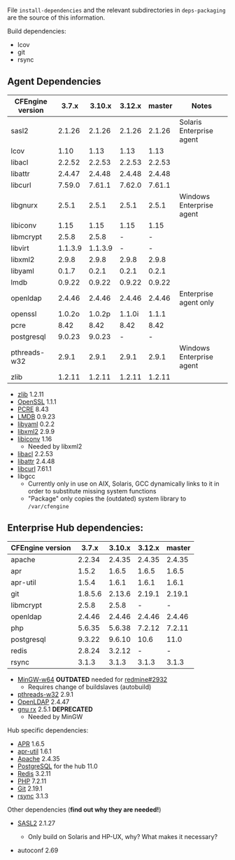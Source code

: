 File `install-dependencies` and the relevant subdirectories
in `deps-packaging` are the source of this information.


Build dependencies:

* lcov
* git
* rsync

## Agent Dependencies

| CFEngine version |  3.7.x    |  3.10.x   |  3.12.x  |  master  | Notes                    |
|  --------------  |  -------  |  -------  |  ------  |  ------  | ------------------------ |
|  sasl2           |  2.1.26   |  2.1.26   |  2.1.26  |  2.1.26  | Solaris Enterprise agent |
|  lcov            |  1.10     |  1.13     |  1.13    |  1.13    |                          |
|  libacl          |  2.2.52   |  2.2.53   |  2.2.53  |  2.2.53  |                          |
|  libattr         |  2.4.47   |  2.4.48   |  2.4.48  |  2.4.48  |                          |
|  libcurl         |  7.59.0   |  7.61.1   |  7.62.0  |  7.61.1  |                          |
|  libgnurx        |  2.5.1    |  2.5.1    |  2.5.1   |  2.5.1   | Windows Enterprise agent |
|  libiconv        |  1.15     |  1.15     |  1.15    |  1.15    |                          |
|  libmcrypt       |  2.5.8    |  2.5.8    |  -       |  -       |                          |
|  libvirt         |  1.1.3.9  |  1.1.3.9  |  -       |  -       |                          |
|  libxml2         |  2.9.8    |  2.9.8    |  2.9.8   |  2.9.8   |                          |
|  libyaml         |  0.1.7    |  0.2.1    |  0.2.1   |  0.2.1   |                          |
|  lmdb            |  0.9.22   |  0.9.22   |  0.9.22  |  0.9.22  |                          |
|  openldap        |  2.4.46   |  2.4.46   |  2.4.46  |  2.4.46  | Enterprise agent only    |
|  openssl         |  1.0.2o   |  1.0.2p   |  1.1.0i  |  1.1.1   |                          |
|  pcre            |  8.42     |  8.42     |  8.42    |  8.42    |                          |
|  postgresql      |  9.0.23   |  9.0.23   |  -       |  -       |                          |
|  pthreads-w32    |  2.9.1    |  2.9.1    |  2.9.1   |  2.9.1   | Windows Enterprise agent |
|  zlib            |  1.2.11   |  1.2.11   |  1.2.11  |  1.2.11  |                          |

* [zlib](http://www.zlib.net/) 1.2.11
* [OpenSSL](http://openssl.org/) 1.1.1
* [PCRE](http://ftp.csx.cam.ac.uk/pub/software/programming/pcre/) 8.43
* [LMDB](https://github.com/LMDB/lmdb/) 0.9.23
* [libyaml](http://pyyaml.org/wiki/LibYAML) 0.2.2
* [libxml2](http://xmlsoft.org/sources/) 2.9.9
* [libiconv](http://ftp.gnu.org/gnu/libiconv/) 1.16
  * Needed by libxml2
* [libacl](http://download.savannah.gnu.org/releases/acl/) 2.2.53
* [libattr](http://download.savannah.gnu.org/releases/attr/) 2.4.48
* [libcurl](http://curl.haxx.se/download.html) 7.61.1
* libgcc
  * Currently only in use on AIX, Solaris, GCC dynamically links to it in order
    to substitute missing system functions
  * "Package" only copies the (outdated) system library to `/var/cfengine`

## Enterprise Hub dependencies:


| CFEngine version |  3.7.x    |  3.10.x   |  3.12.x  |  master  |
|  --------------  |  -------  |  -------  |  ------  |  ------  |
|  apache          |  2.2.34   |  2.4.35   |  2.4.35  |  2.4.35  |
|  apr             |  1.5.2    |  1.6.5    |  1.6.5   |  1.6.5   |
|  apr-util        |  1.5.4    |  1.6.1    |  1.6.1   |  1.6.1   |
|  git             |  1.8.5.6  |  2.13.6   |  2.19.1  |  2.19.1  |
|  libmcrypt       |  2.5.8    |  2.5.8    |  -       |  -       |
|  openldap        |  2.4.46   |  2.4.46   |  2.4.46  |  2.4.46  |
|  php             |  5.6.35   |  5.6.38   |  7.2.12  |  7.2.11  |
|  postgresql      |  9.3.22   |  9.6.10   |  10.6    |  11.0    |
|  redis           |  2.8.24   |  3.2.12   |  -       |  -       |
|  rsync           |  3.1.3    |  3.1.3    |  3.1.3   |  3.1.3   |

* [MinGW-w64](http://sourceforge.net/projects/mingw-w64/) **OUTDATED** needed
  for [redmine#2932](https://dev.cfengine.com/issues/2932)
  * Requires change of buildslaves (autobuild)
* [pthreads-w32](ftp://sourceware.org/pub/pthreads-win32/) 2.9.1
* [OpenLDAP](http://www.openldap.org/software/download/OpenLDAP/openldap-release/) 2.4.47
* [gnu rx](http://www.gnu.org/software/rx/rx.html) 2.5.1 **DEPRECATED**
  * Needed by MinGW

Hub specific dependencies:

* [APR](https://apr.apache.org/) 1.6.5
* [apr-util](https://apr.apache.org/) 1.6.1
* [Apache](http://httpd.apache.org/) 2.4.35
* [PostgreSQL](http://www.postgresql.org/) for the hub 11.0
* [Redis](http://redis.io/) 3.2.11
* [PHP](http://php.net/) 7.2.11
* [Git](https://www.kernel.org/pub/software/scm/git/) 2.19.1
* [rsync](https://download.samba.org/pub/rsync/) 3.1.3

Other dependencies (**find out why they are needed!**)

* [SASL2](https://cyrusimap.org/mediawiki/index.php/Downloads) 2.1.27
  * Only build on Solaris and HP-UX, why? What makes it necessary?

* autoconf 2.69
